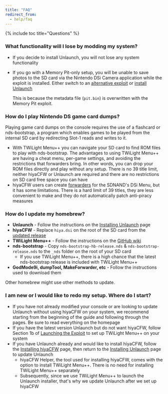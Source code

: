 ```yaml
---
title: "FAQ"
redirect_from:
  - help/faq
---
```

{% include toc title="Questions" %}

### What functionality will I lose by modding my system?
- If you decide to install Unlaunch, you will not lose any system functionality
- If you go with a Memory Pit-only setup, you will be unable to save photos to the SD card via the Nintendo DSi Camera application while the exploit is installed. Either switch to an [alternative exploit](alternate-exploits) or [install Unlaunch](/installing-unlaunch)

   This is because the metadata file (`pit.bin`) is overwritten with the Memory Pit exploit.

### How do I play Nintendo DS game card dumps?
Playing game card dumps on the console requires the use of a flashcard or nds-bootstrap, a program which enables games to be played from the internal SD card by redirecting Slot-1 reads and writes to it.
- With TWiLight Menu++ you can navigate your SD card to find ROM files to play with nds-bootstrap. The advantages to using TWiLight Menu++ are having a cheat menu, per-game settings, and avoiding the restrictions that forwarders bring. In other words, you can drop your ROM files directly and play without any setup. There is no 39 title limit, neither hiyaCFW or Unlaunch are required and there are no restrictions on SD card free space you can have
- hiyaCFW users can create [forwarders](nds-bootstrap-forwarders) for the SDNAND's DSi Menu, but it has some limitations. There is a hard limit of 39 titles, they are less convenient to make and they do not automatically patch anti-piracy measures

### How do I update my homebrew?
- **Unlaunch** - Follow the instructions on the [Installing Unlaunch](/installing-unlaunch) page
- **hiyaCFW** - Replace `hiya.dsi` on the root of the SD card from the [updated release](https://github.com/RocketRobz/hiyaCFW/releases)
- **TWiLight Menu++** - Follow the instructions on the [GitHub wiki](https://github.com/DS-Homebrew/TWiLightMenu/wiki/updating-%28dsi%29)
- **nds-bootstrap** - Copy `nds-bootstrap-hb-release.nds` & `nds-bootstrap-release.nds` to the `_nds` folder on the root of your SD card
   - If you use TWiLight Menu++, there is a high chance that the latest nds-bootstrap release is included with TWiLight Menu++
- **GodMode9i, dumpTool, MakeForwarder, etc** - Follow the instructions used to download them

Other homebrew might use other methods to update.

### I am new or I would like to redo my setup. Where do I start?
- If you have not already modified your console or are looking to update Unlaunch without using hiyaCFW on your system, we recommend starting from the beginning of the guide and following through the pages. Be sure to read everything on the homepage
- If you have the latest version Unlaunch but do not want hiyaCFW, follow Section 1b of [Launching the Exploit](launching-the-exploit#twilight-menu) to set up TWiLight Menu++ on your system
- If you have Unlaunch already and would like to install hiyaCFW, follow the [Installing hiyaCFW](installing-hiyacfw) page, then return to the [Installing Unlaunch](installing-unlaunch) page to update Unlaunch
   - hiyaCFW Helper, the tool used for installing hiyaCFW, comes with the option to install TWiLight Menu++. There is no need for installing TWiLight Menu++ separately
   - Subsequently, since we use TWiLight Menu++ to launch the Unlaunch installer, that's why we update Unlaunch after we set up hiyaCFW
